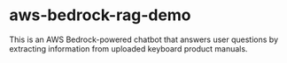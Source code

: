 # aws-bedrock-rag-demo
This is an AWS Bedrock-powered chatbot that answers user questions by extracting information from uploaded keyboard product manuals.
